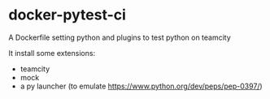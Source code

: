 # docker-pytest-ci
A Dockerfile setting python and plugins to test python on teamcity

It install some extensions:
- teamcity
- mock
- a py launcher (to emulate https://www.python.org/dev/peps/pep-0397/)